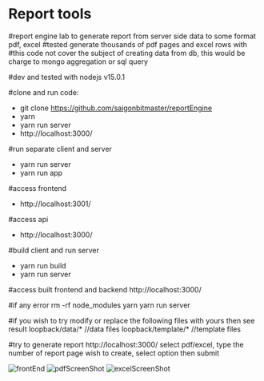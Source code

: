 # Report tools
#report engine lab to generate report from server side data to some format pdf, excel 
#tested generate thousands of pdf pages and excel rows with
#this code not cover the subject of creating data from db, this would be charge to mongo aggregation or sql query

#dev and tested with nodejs v15.0.1

#clone and run code: 
- git clone https://github.com/saigonbitmaster/reportEngine
- yarn
- yarn run server
- http://localhost:3000/


#run separate client and server 
- yarn run server 
- yarn run app 

#access frontend 
- http://localhost:3001/

#access api 
- http://localhost:3000/


#build client and run server
- yarn run build
- yarn run server 

#access built frontend and backend 
http://localhost:3000/

#if any error
rm -rf node_modules
yarn 
yarn run server

#if you wish to try modify or replace the following files with yours then see result
loopback/data/* //data files
loopback/template/* //template files

#try to generate report
http://localhost:3000/
select pdf/excel, type the number of report page wish to create, select option then submit

![frontEnd](https://user-images.githubusercontent.com/89018674/132648889-dcb8c279-7470-4aa3-b826-46d0eb8b52ec.jpg)
![pdfScreenShot](https://user-images.githubusercontent.com/89018674/132648941-9313c3c9-ba85-476d-9502-8874a87948bf.jpg)
![excelScreenShot](https://user-images.githubusercontent.com/89018674/132648967-05afaa9c-c162-4fb5-b474-65190c95ae25.jpg)
